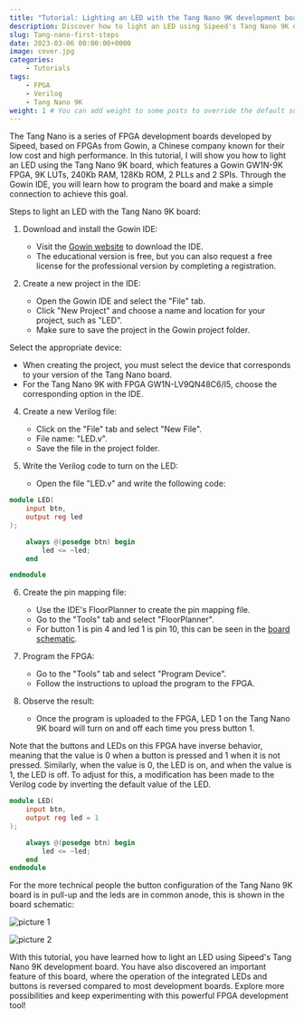 ```yaml
---
title: "Tutorial: Lighting an LED with the Tang Nano 9K development board"
description: Discover how to light an LED using Sipeed's Tang Nano 9K development board.
slug: Tang-nano-first-steps
date: 2023-03-06 00:00:00+0000
image: cover.jpg
categories:
    - Tutorials
tags:
    - FPGA 
    - Verilog 
    - Tang Nano 9K
weight: 1 # You can add weight to some posts to override the default sorting (date descending)
---
```

The Tang Nano is a series of FPGA development boards developed by Sipeed, based on FPGAs from Gowin, a Chinese company known for their low cost and high performance. In this tutorial, I will show you how to light an LED using the Tang Nano 9K board, which features a Gowin GW1N-9K FPGA, 9K LUTs, 240Kb RAM, 128Kb ROM, 2 PLLs and 2 SPIs. Through the Gowin IDE, you will learn how to program the board and make a simple connection to achieve this goal.

Steps to light an LED with the Tang Nano 9K board:

1. Download and install the Gowin IDE:
   - Visit the [Gowin website](https://www.gowinsemi.com/en/support/home/) to download the IDE.
   - The educational version is free, but you can also request a free license for the professional version by completing a registration.

2. Create a new project in the IDE:
   - Open the Gowin IDE and select the "File" tab.
   - Click "New Project" and choose a name and location for your project, such as "LED".
   - Make sure to save the project in the Gowin project folder.

Select the appropriate device:
   - When creating the project, you must select the device that corresponds to your version of the Tang Nano board.
   - For the Tang Nano 9K with FPGA GW1N-LV9QN48C6/I5, choose the corresponding option in the IDE.

4. Create a new Verilog file:
   - Click on the "File" tab and select "New File".
   - File name: "LED.v".
   - Save the file in the project folder.

5. Write the Verilog code to turn on the LED:
   - Open the file "LED.v" and write the following code:

```verilog
module LED(
    input btn,
    output reg led
);

    always @(posedge btn) begin
        led <= ~led;
    end

endmodule
```

6. Create the pin mapping file:
   - Use the IDE's FloorPlanner to create the pin mapping file.
   - Go to the "Tools" tab and select "FloorPlanner".
   - For button 1 is pin 4 and led 1 is pin 10, this can be seen in the [board schematic](https://dl.sipeed.com/shareURL/TANG/Nano%209K/2_Schematic).

7. Program the FPGA:
   - Go to the "Tools" tab and select "Program Device".
   - Follow the instructions to upload the program to the FPGA.

8. Observe the result:
   - Once the program is uploaded to the FPGA, LED 1 on the Tang Nano 9K board will turn on and off each time you press button 1.

Note that the buttons and LEDs on this FPGA have inverse behavior, meaning that the value is 0 when a button is pressed and 1 when it is not pressed. Similarly, when the value is 0, the LED is on, and when the value is 1, the LED is off. To adjust for this, a modification has been made to the Verilog code by inverting the default value of the LED.

```verilog	
module LED(
    input btn,
    output reg led = 1
);

    always @(posedge btn) begin
        led <= ~led;
    end
endmodule
```

For the more technical people the button configuration of the Tang Nano 9K board is in pull-up and the leds are in common anode, this is shown in the board schematic:

![picture 1](https://i.imgur.com/6VTTzwh.png)  

![picture 2](https://i.imgur.com/08mRW9q.png)  



With this tutorial, you have learned how to light an LED using Sipeed's Tang Nano 9K development board. You have also discovered an important feature of this board, where the operation of the integrated LEDs and buttons is reversed compared to most development boards. Explore more possibilities and keep experimenting with this powerful FPGA development tool!